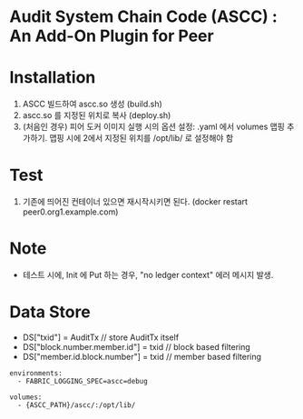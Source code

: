 
# Audit System Chain Code (ASCC) : An Add-On Plugin for Peer


# Installation
1. ASCC 빌드하여 ascc.so 생성 (build.sh)
2. ascc.so 를 지정된 위치로 복사 (deploy.sh)
3. (처음인 경우) 피어 도커 이미지 실행 시의 옵션 설정: .yaml 에서 volumes 맵핑 추가하기. 맵핑 시에 2에서 지정된 위치를 /opt/lib/ 로 설정해야 함
<!-- 4. (처음인 경우)  -->

# Test
1. 기존에 띄어진 컨테이너 있으면 재시작시키면 된다. (docker restart peer0.org1.example.com)

# Note
- 테스트 시에, Init 에 Put 하는 경우, "no ledger context" 에러 메시지 발생.

# Data Store
- DS["txid"] = AuditTx // store AuditTx itself
- DS["block.number.member.id"] = txid // block based filtering
- DS["member.id.block.number"] = txid // member based filtering

```
environments:
  - FABRIC_LOGGING_SPEC=ascc=debug

volumes:
  - {ASCC_PATH}/ascc/:/opt/lib/
```
